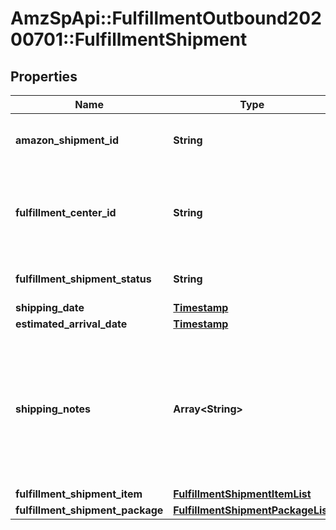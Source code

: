 # AmzSpApi::FulfillmentOutbound20200701::FulfillmentShipment

## Properties
Name | Type | Description | Notes
------------ | ------------- | ------------- | -------------
**amazon_shipment_id** | **String** | A shipment identifier assigned by Amazon. | 
**fulfillment_center_id** | **String** | An identifier for the fulfillment center that the shipment will be sent from. | 
**fulfillment_shipment_status** | **String** | The current status of the shipment. | 
**shipping_date** | [**Timestamp**](Timestamp.md) |  | [optional] 
**estimated_arrival_date** | [**Timestamp**](Timestamp.md) |  | [optional] 
**shipping_notes** | **Array&lt;String&gt;** | Provides additional insight into shipment timeline. Primairly used to communicate that actual delivery dates aren&#x27;t available. | [optional] 
**fulfillment_shipment_item** | [**FulfillmentShipmentItemList**](FulfillmentShipmentItemList.md) |  | 
**fulfillment_shipment_package** | [**FulfillmentShipmentPackageList**](FulfillmentShipmentPackageList.md) |  | [optional] 

